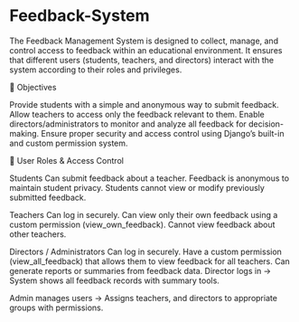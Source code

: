 # Feedback-System
The Feedback Management System is designed to collect, manage, and control access to feedback within an educational environment. It ensures that different users (students, teachers, and directors) interact with the system according to their roles and privileges.

🎯 Objectives

Provide students with a simple and anonymous way to submit feedback.
Allow teachers to access only the feedback relevant to them.
Enable directors/administrators to monitor and analyze all feedback for decision-making.
Ensure proper security and access control using Django’s built-in and custom permission system.

👥 User Roles & Access Control

Students
Can submit feedback about a teacher.
Feedback is anonymous to maintain student privacy.
Students cannot view or modify previously submitted feedback.

Teachers
Can log in securely.
Can view only their own feedback using a custom permission (view_own_feedback).
Cannot view feedback about other teachers.

Directors / Administrators
Can log in securely.
Have a custom permission (view_all_feedback) that allows them to view feedback for all teachers.
Can generate reports or summaries from feedback data.
Director logs in → System shows all feedback records with summary tools.

Admin manages users → Assigns teachers, and directors to appropriate groups with permissions.
